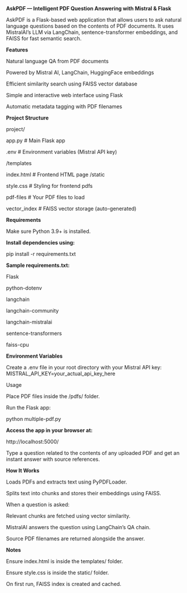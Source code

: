**AskPDF — Intelligent PDF Question Answering with Mistral & Flask**

AskPDF is a Flask-based web application that allows users to ask natural language questions based on the contents of PDF documents. It uses MistralAI’s LLM via LangChain, sentence-transformer embeddings, and FAISS for fast semantic search.

**Features**
 
 Natural language QA from PDF documents

 Powered by Mistral AI, LangChain, HuggingFace embeddings

 Efficient similarity search using FAISS vector database

 Simple and interactive web interface using Flask

 Automatic metadata tagging with PDF filenames

 **Project Structure**

 project/

app.py                  # Main Flask app

.env                    # Environment variables (Mistral API key)

/templates

   index.html          # Frontend HTML page
/static

  style.css           # Styling for frontend
pdfs

  pdf-files               # Your PDF files to load
  
 vector_index           # FAISS vector storage (auto-generated)


**Requirements**

Make sure Python 3.9+ is installed.

**Install dependencies using:**

pip install -r requirements.txt

**Sample requirements.txt:**

Flask

python-dotenv

langchain

langchain-community

langchain-mistralai

sentence-transformers

faiss-cpu

**Environment Variables**

Create a .env file in your root directory with your Mistral API key:
MISTRAL_API_KEY=your_actual_api_key_here

Usage

Place PDF files inside the /pdfs/ folder.

Run the Flask app:

python multiple-pdf.py

**Access the app in your browser at:**

http://localhost:5000/

Type a question related to the contents of any uploaded PDF and get an instant answer with source references.

**How It Works**

Loads PDFs and extracts text using PyPDFLoader.

Splits text into chunks and stores their embeddings using FAISS.

When a question is asked:

Relevant chunks are fetched using vector similarity.

MistralAI answers the question using LangChain’s QA chain.

Source PDF filenames are returned alongside the answer.

**Notes**

Ensure index.html is inside the templates/ folder.

Ensure style.css is inside the static/ folder.

On first run, FAISS index is created and cached.
